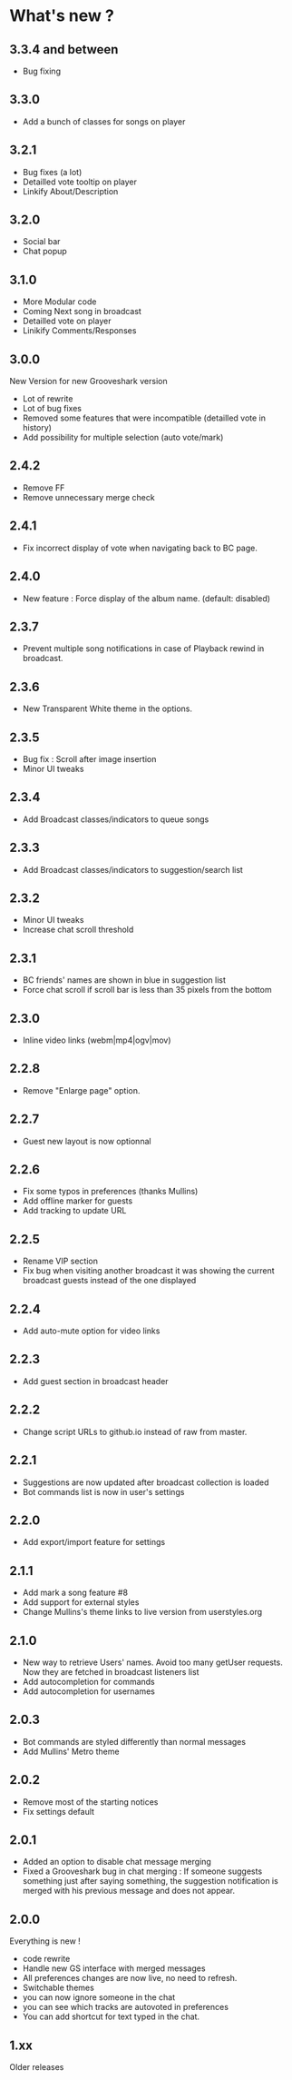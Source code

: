 What's new ?
============

3.3.4 and between
-----
- Bug fixing

3.3.0
-----
- Add a bunch of classes for songs on player

3.2.1
-----
- Bug fixes (a lot)
- Detailled vote tooltip on player
- Linkify About/Description

3.2.0
-----
- Social bar
- Chat popup

3.1.0
-----
- More Modular code
- Coming Next song in broadcast
- Detailled vote on player
- Linikify Comments/Responses

3.0.0
-----
New Version for new Grooveshark version
- Lot of rewrite
- Lot of bug fixes
- Removed some features that were incompatible (detailled vote in history)
- Add possibility for multiple selection (auto vote/mark)

2.4.2
-----
- Remove FF
- Remove unnecessary merge check

2.4.1
-----
- Fix incorrect display of vote when navigating back to BC page.

2.4.0
-----
- New feature : Force display of the album name. (default: disabled)

2.3.7
-----
- Prevent multiple song notifications in case of Playback rewind in broadcast.

2.3.6
-----
- New Transparent White theme in the options. 

2.3.5
-----
- Bug fix :  Scroll after image insertion
- Minor UI tweaks

2.3.4
-----
- Add Broadcast classes/indicators to queue songs

2.3.3
-----
- Add Broadcast classes/indicators to suggestion/search list

2.3.2
-----
- Minor UI tweaks
- Increase chat scroll threshold

2.3.1
-----
- BC friends' names are shown in blue in suggestion list
- Force chat scroll if scroll bar is less than 35 pixels from the bottom

2.3.0
-----
- Inline video links (webm|mp4|ogv|mov)

2.2.8
-----
- Remove "Enlarge page" option.

2.2.7
-----
- Guest new layout is now optionnal

2.2.6
-----
- Fix some typos in preferences (thanks Mullins)
- Add offline marker for guests
- Add tracking to update URL

2.2.5
-----
- Rename VIP section
- Fix bug when visiting another broadcast it was showing the current broadcast guests instead of the one displayed

2.2.4
-----
- Add auto-mute option for video links

2.2.3
-----
- Add guest section in broadcast header

2.2.2
-----
- Change script URLs to github.io instead of raw from master.

2.2.1
-----
- Suggestions are now updated after broadcast collection is loaded
- Bot commands list is now in user's settings

2.2.0
-----
- Add export/import feature for settings

2.1.1
-----
- Add mark a song feature #8
- Add support for external styles
- Change Mullins's theme links to live version from userstyles.org

2.1.0
-----
- New way to retrieve Users' names. Avoid too many getUser requests. Now they are fetched in broadcast listeners list
- Add autocompletion for commands
- Add autocompletion for usernames

2.0.3
-----
- Bot commands are styled differently than normal messages
- Add Mullins' Metro theme

2.0.2
-----
- Remove most of the starting notices
- Fix settings default

2.0.1
-----
- Added an option to disable chat message merging
- Fixed a Grooveshark bug in chat merging : If someone suggests something just after saying something, the suggestion notification is merged with his previous message and does not appear.

2.0.0
-----
Everything is new !
- code rewrite
- Handle new GS interface with merged messages
- All preferences changes are now live, no need to refresh.
- Switchable themes
- you can now ignore someone in the chat
- you can see which tracks are autovoted in preferences
- You can add shortcut for text typed in the chat.

1.xx
----
Older releases
